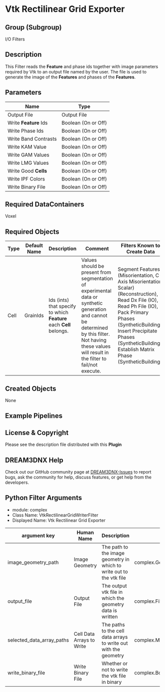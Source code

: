 # Vtk Rectilinear Grid Exporter  #


## Group (Subgroup) ##

I/O Filters


## Description ##

This Filter reads the **Feature** and phase ids together with image parameters required by Vtk to an output file named by the user. The file is used to generate the image of the **Features** and phases of the **Features**.


## Parameters ##

| Name | Type |
|------|------|
| Output File | Output File |
| Write **Feature** Ids | Boolean (On or Off) |
| Write Phase Ids | Boolean (On or Off) |
| Write Band Contrasts | Boolean (On or Off) |
| Write KAM Value | Boolean (On or Off) |
| Write GAM Values | Boolean (On or Off) |
| Write LMG Values | Boolean (On or Off) |
| Write Good **Cells** | Boolean (On or Off) |
| Write IPF Colors | Boolean (On or Off) |
| Write Binary File | Boolean (On or Off) |

## Required DataContainers ##

Voxel

## Required Objects ##

| Type | Default Name | Description | Comment | Filters Known to Create Data |
|------|--------------|-------------|---------|-----|
| Cell | GrainIds | Ids (ints) that specify to which **Feature** each **Cell** belongs. | Values should be present from segmentation of experimental data or synthetic generation and cannot be determined by this filter. Not having these values will result in the filter to fail/not execute. | Segment Features (Misorientation, C-Axis Misorientation, Scalar) (Reconstruction), Read Dx File (IO), Read Ph File (IO), Pack Primary Phases (SyntheticBuilding), Insert Precipitate Phases (SyntheticBuilding), Establish Matrix Phase (SyntheticBuilding)

## Created Objects ##

None


## Example Pipelines ##



## License & Copyright ##

Please see the description file distributed with this **Plugin**

## DREAM3DNX Help

Check out our GitHub community page at [DREAM3DNX-Issues](https://github.com/BlueQuartzSoftware/DREAM3DNX-Issues) to report bugs, ask the community for help, discuss features, or get help from the developers.

## Python Filter Arguments

+ module: complex
+ Class Name: VtkRectilinearGridWriterFilter
+ Displayed Name: Vtk Rectilinear Grid Exporter

| argument key | Human Name | Description | Parameter Type |
|--------------|------------|-------------|----------------|
| image_geometry_path | Image Geometry | The path to the image geometry in which to write out to the vtk file | complex.GeometrySelectionParameter |
| output_file | Output File | The output vtk file in which the geometry data is written | complex.FileSystemPathParameter |
| selected_data_array_paths | Cell Data Arrays to Write | The paths to the cell data arrays to write out with the geometry | complex.MultiArraySelectionParameter |
| write_binary_file | Write Binary File | Whether or not to write the vtk file in binary | complex.BoolParameter |

